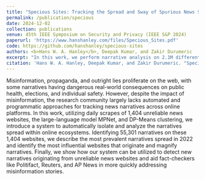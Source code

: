 ```yaml
---
title: "Specious Sites: Tracking the Spread and Sway of Spurious News Stories at Scale"
permalink: /publication/specious
date: 2024-12-02
collection: publications
venue: 45th IEEE Symposium on Security and Privacy (IEEE S&P 2024)
paperurl: 'https://www.hanshanley.com/files/Specious_Sites.pdf'
code: https://github.com/hanshanley/specious-sites
authors: <b>Hans W. A. Hanley</b>, Deepak Kumar, and Zakir Durumeric
excerpt: "In this work, we perform narrative analysis on 2.1M different articles across 1,404 different unreliable news websites, tracking the spread  of 55,301 different stories throughout 2022."
citation: 'Hans W. A. Hanley, Deepak Kumar, and Zakir Durumeric. "Specious Sites: Tracking the Spread and Sway of Spurious News Stories at Scale." 45th IEEE Symposium on Security and Privacy 2024.'
---
```

Misinformation, propaganda, and outright lies proliferate on the web, with some narratives having dangerous real-world consequences on public health, elections, and individual safety. However, despite the impact of misinformation, the research community largely lacks automated and programmatic approaches for tracking news narratives across online platforms. In this work, utilizing daily scrapes of 1,404 unreliable news websites, the large-language model MPNet, and DP-Means clustering, we introduce a system to automatically isolate and analyze the narratives spread within online ecosystems. Identifying 55,301 narratives on these 1,404 websites, we describe the most prevalent narratives spread in 2022 and identify the most influential websites that originate and magnify narratives. Finally, we show how our system can be utilized to detect new narratives originating from unreliable news websites and aid fact-checkers like Politifact, Reuters, and AP News in more quickly addressing misinformation stories.
